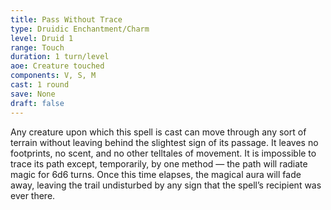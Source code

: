 ```yaml
---
title: Pass Without Trace
type: Druidic Enchantment/Charm
level: Druid 1
range: Touch
duration: 1 turn/level
aoe: Creature touched
components: V, S, M
cast: 1 round
save: None
draft: false
---
```


Any creature upon which this spell is cast can move through any sort of terrain without leaving behind the slightest sign of its passage. It leaves no footprints, no scent, and no other telltales of movement. It is impossible to trace its path except, temporarily, by one method — the path will radiate magic for 6d6 turns. Once this time elapses, the magical aura will fade away, leaving the trail undisturbed by any sign that the spell’s recipient was ever there.
